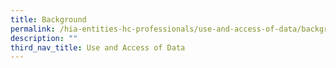 ```yaml
---
title: Background
permalink: /hia-entities-hc-professionals/use-and-access-of-data/background/
description: ""
third_nav_title: Use and Access of Data
---
```

